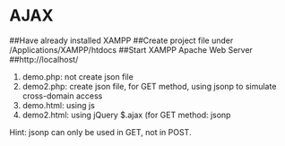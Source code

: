 # AJAX

##Have already installed XAMPP
##Create project file under /Applications/XAMPP/htdocs
##Start XAMPP Apache Web Server
##http://localhost/

1. demo.php: not create json file
2. demo2.php: create json file, for GET method, using jsonp to simulate cross-domain access
3. demo.html: using js
4. demo2.html: using jQuery $.ajax (for GET method: jsonp

Hint: jsonp can only be used in GET, not in POST.
